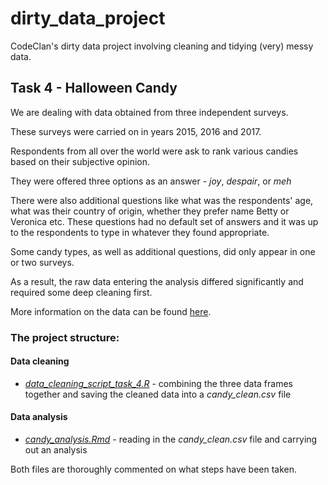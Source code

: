 # dirty_data_project
CodeClan's dirty data project involving cleaning and tidying (very) messy data.

## Task 4 - Halloween Candy

We are dealing with data obtained from three independent surveys.

These surveys were carried on in years 2015, 2016 and 2017.

Respondents from all over the world were ask to rank various candies based on their subjective opinion.

They were offered three options as an answer - *joy*, *despair*, or *meh*

There were also additional questions like what was the respondents' age, what was their country of origin, whether they prefer name Betty or Veronica etc. These questions had no default set of answers and it was up to the respondents to type in whatever they found appropriate.

Some candy types, as well as additional questions, did only appear in one or two surveys.

As a result, the raw data entering the analysis differed significantly and required some deep cleaning first.

More information on the data can be found 
[here](https://www.scq.ubc.ca/so-much-candy-data-seriously/).

### The project structure:

#### Data cleaning

* *[data\_cleaning\_script\_task\_4.R](https://github.com/LenkaRo/dirty_data_project/blob/master/task_4/data_cleaning_scripts/data_cleaning_script_task_4.R)* - combining the three data frames together and saving the cleaned data into a *candy\_clean.csv* file
 
#### Data analysis

* *[candy\_analysis.Rmd](https://github.com/LenkaRo/dirty_data_project/blob/master/task_4/analysis_and_documentation/candy_analysis.Rmd)* - reading in the *candy\_clean.csv* file and carrying out an analysis

Both files are thoroughly commented on what steps have been taken.
